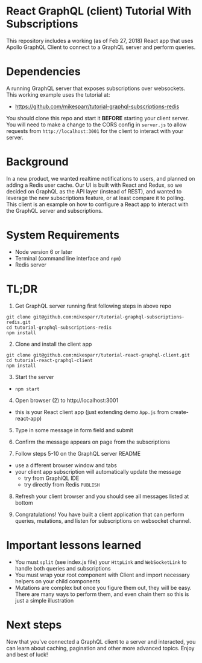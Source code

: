 # React GraphQL (client) Tutorial With Subscriptions
This repository includes a working (as of Feb 27, 2018) React app that uses Apollo GraphQL Client to connect to a GraphQL server and perform queries.

# Dependencies
A running GraphQL server that exposes subscriptions over websockets. This working example uses the tutorial at:
 * https://github.com/mikesparr/tutorial-graphql-subscriptions-redis

You should clone this repo and start it **BEFORE** starting your client server. You will need to make a change to the CORS config in `server.js` to allow requests from `http://localhost:3001` for the client to interact with your server.

# Background
In a new product, we wanted realtime notifications to users, and planned on adding a Redis user cache. Our UI is built with React and Redux, so we decided on GraphQL as the API layer (instead of REST), and wanted to leverage the new subscriptions feature, or at least compare it to polling. This client is an example on how to configure a React app to interact with the GraphQL server and subscriptions.

# System Requirements
 * Node version 6 or later
 * Terminal (command line interface and `npm`)
 * Redis server

# TL;DR
 1. Get GraphQL server running first following steps in above repo
```
git clone git@github.com:mikesparr/tutorial-graphql-subscriptions-redis.git
cd tutorial-graphql-subscriptions-redis
npm install
```

 2. Clone and install the client app
```
git clone git@github.com:mikesparr/tutorial-react-graphql-client.git
cd tutorial-react-graphql-client
npm install
```

 3. Start the server
  * `npm start`

 4. Open browser (2) to http://localhost:3001
  * this is your React client app (just extending demo `App.js` from create-react-app)

 5. Type in some message in form field and submit

 6. Confirm the message appears on page from the subscriptions

 7. Follow steps 5-10 on the GraphQL server README
  * use a different browser window and tabs
  * your client app subscription will automatically update the message
    * try from GraphiQL IDE 
    * try directly from Redis `PUBLISH`

 8. Refresh your client browser and you should see all messages listed at bottom

 9. Congratulations! You have built a client application that can perform queries, mutations, and listen for subscriptions on websocket channel.

# Important lessons learned
 * You must `split` (see index.js file) your `HttpLink` and `WebSocketLink` to handle both queries and subscriptions
 * You must wrap your root component with Client and import necessary helpers on your child components
 * Mutations are complex but once you figure them out, they will be easy. There are many ways to perform them, and even chain them so this is just a simple illustration

# Next steps
Now that you've connected a GraphQL client to a server and interacted, you can learn about caching, pagination and other more advanced topics. Enjoy and best of luck!


